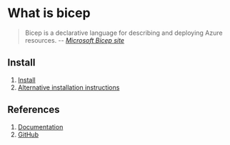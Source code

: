 # What is bicep

> Bicep is a declarative language for describing and deploying Azure resources.
> -- *[Microsoft Bicep site](https://docs.microsoft.com/en-us/azure/azure-resource-manager/bicep/)*

## Install

1. [Install](https://docs.microsoft.com/en-us/azure/azure-resource-manager/bicep/install)
1. [Alternative installation instructions](https://github.com/Azure/bicep/blob/main/docs/installing.md)

## References

1. [Documentation](https://docs.microsoft.com/en-us/azure/azure-resource-manager/bicep/)
1. [GitHub](https://github.com/Azure/bicep)
